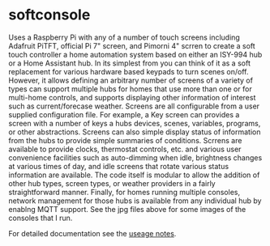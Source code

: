 # softconsole
Uses a Raspberry Pi with any of a number of touch screens including Adafruit PiTFT, official Pi 7" screen, and Pimorni 4" scrren to create a soft touch controller a home automation system based on either an ISY-994 hub or a Home Assistant hub.  In its simplest from you can think of it as a soft replacement for various hardware based keypads to turn scenes on/off.  However, it allows defining an arbitrary number of screens of a variety of types can support multiple hubs for homes that use more than one or for multi-home controls, and supports displaying other information of interest such as current/forecase weather.  Screens are all configurable from a user supplied configuration file. For example, a Key screen can provides a screen with a number of keys a hubs devices, scenes, variables, programs, or other abstractions.  Screens can also simple display status of information from the hubs to provide simple summaries of conditions.  Scrrens are available to provide clocks, thermostat controls, etc. and various user convenience facilities such as auto-dimming when idle, brightness changes at various times of day, and idle screens that rotate various status information are available.  The code itself is modular to allow the addition of other hub types, screen types, or weather providers in a fairly straightforward manner.  Finally, for homes running multiple consoles, network management for those hubs is available from any individual hub by enablng MQTT support.  See the jpg files above for some images of the consoles that I run.

For detailed documentation see the [useage notes](docs/useagenotes.md).
